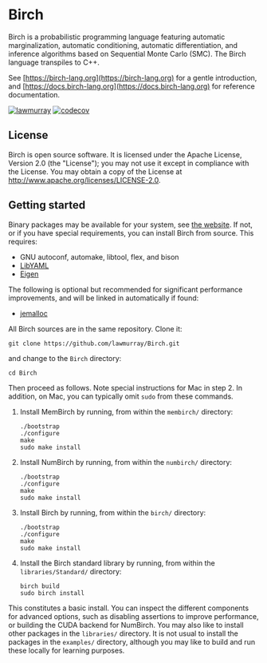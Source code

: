 # Birch

Birch is a probabilistic programming language featuring automatic
marginalization, automatic conditioning, automatic differentiation, and
inference algorithms based on Sequential Monte Carlo (SMC). The Birch language
transpiles to C++.

See [https://birch-lang.org](https://birch-lang.org) for a gentle introduction, and
[https://docs.birch-lang.org](https://docs.birch-lang.org) for reference documentation.

[![lawmurray](https://circleci.com/gh/lawmurray/Birch.svg?style=shield)](https://circleci.com/gh/lawmurray/Birch) [![codecov](https://codecov.io/gh/lawmurray/Birch/graph/badge.svg)](https://codecov.io/gh/lawmurray/Birch)


## License

Birch is open source software. It is licensed under the Apache License,
Version 2.0 (the "License"); you may not use it except in compliance with the
License. You may obtain a copy of the License at
<http://www.apache.org/licenses/LICENSE-2.0>.


## Getting started

Binary packages may be available for your system, see [the website](https://birch-lang.org/getting-started/). If not, or if you have special requirements, you can install Birch from source. This requires:

  * GNU autoconf, automake, libtool, flex, and bison
  * [LibYAML](https://pyyaml.org/wiki/LibYAML)
  * [Eigen](https://eigen.tuxfamily.org)

The following is optional but recommended for significant performance
improvements, and will be linked in automatically if found:

  * [jemalloc](http://jemalloc.net/)

All Birch sources are in the same repository. Clone it:

    git clone https://github.com/lawmurray/Birch.git

and change to the `Birch` directory:

    cd Birch

Then proceed as follows. Note special instructions for Mac in step 2. In
addition, on Mac, you can typically omit `sudo` from these commands.

1. Install MemBirch by running, from within the `membirch/` directory:
   ```
   ./bootstrap
   ./configure
   make
   sudo make install
   ```

2. Install NumBirch by running, from within the `numbirch/` directory:
   ```
   ./bootstrap
   ./configure
   make
   sudo make install
   ```

3. Install Birch by running, from within the `birch/` directory:
   ```
   ./bootstrap
   ./configure
   make
   sudo make install
   ```

4. Install the Birch standard library by running, from within the
   `libraries/Standard/` directory:
   ```
   birch build
   sudo birch install
   ```

This constitutes a basic install. You can inspect the different components for
advanced options, such as disabling assertions to improve performance, or
building the CUDA backend for NumBirch. You may also like to install other
packages in the `libraries/` directory. It is not usual to install the
packages in the `examples/` directory, although you may like to build and run
these locally for learning purposes.

